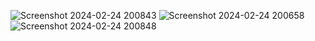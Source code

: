 ![Screenshot 2024-02-24 200843](https://github.com/benalaluf/ChatRoom/assets/94129183/68b92810-6a32-4749-912f-45d79db16667)
![Screenshot 2024-02-24 200658](https://github.com/benalaluf/ChatRoom/assets/94129183/f51a7033-8ce3-4f67-b4be-cb77baedd4a8)
![Screenshot 2024-02-24 200848](https://github.com/benalaluf/ChatRoom/assets/94129183/dc403d50-4320-46a8-8acf-d3a6e255488a)
